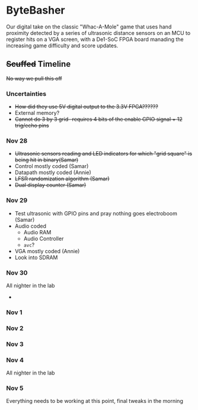 # ByteBasher
Our digital take on the classic "Whac-A-Mole" game that uses hand proximity detected by a series of ultrasonic distance sensors on an MCU to register hits on a VGA screen, with a De1-SoC FPGA board manading the increasing game difficulty and score updates.

## ~~Scuffed~~ Timeline
~~No way we pull this off~~
### Uncertainties
- ~~How did they use 5V digital output to the 3.3V FPGA??????~~
- External memory?
- ~~Cannot do 3 by 3 grid- requires 4 bits of the enable GPIO signal + 12 trig/echo pins~~
### Nov 28
- ~~Ultrasonic sensors reading and LED indicators for which "grid square" is being hit in binary(Samar)~~
- Control mostly coded (Samar)
- Datapath mostly coded (Annie)
- ~~LFSR randomization algorithm (Samar)~~
- ~~Dual display counter (Samar)~~
### Nov 29
- Test ultrasonic with GPIO pins and pray nothing goes electroboom (Samar)
- Audio coded
    - Audio RAM
    - Audio Controller
    - `avc`?
- VGA mostly coded (Annie)
- Look into SDRAM

### Nov 30 

All nighter in the lab

- 
### Nov 1
### Nov 2
### Nov 3
### Nov 4
All nighter in the lab
### Nov 5
Everything needs to be working at this point, final tweaks in the morning